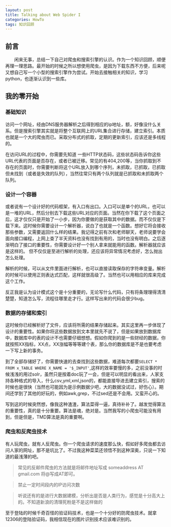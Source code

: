 ```yaml
---
layout: post
title: Talking about Web Spider I
categories: HowTo
tags: 知识回顾
---
```


## 前言
&emsp;&emsp;闲来无事，总结一下自己对爬虫和搜索引擎的认识。作为一个知识回顾，顺便再理一理思路。最开始的时候之所以想使用爬虫，是因为下载东西不方便，后来呢又想自己写一个小型的搜索引擎作为尝试。开始去接触相关的知识，学习python，也逐渐认识到一些库。
## 我的零开始

### 基础知识

访问一个网址，经由DNS服务器解析之后得到相应的ip地址，额，好像没什么关系。但是搜索引擎其实就是将整个互联网上的URL集合进行存储，建立索引。本质也就是一个大的爬虫而已。采取分布式的抓取，定期的更新索引，应该还是多线程的。

 在访问URL的过程中，你需要先知道 一些HTTP状态码，这些状态码告诉你这些URL代表的页面是否存在，或者已被迁移。常见的有404,200等，当你抓取到不存在的页面时，你需要判断将这个URL放入到哪个序列，未抓取，已抓取，已抓取但未找到（或者是失效的队列），当然往常只有两个队列就是已抓取和未抓取两个队列。

### 设计一个容器
 或者说有一个设计好的代码框架，有入口有出口。入口可以是单个的URL，也可以是一堆的URL，然后分别去下载这些URL对应的页面。当然在你下载了这个页面之后，这才仅仅只是开始了一小步，因为你要做的是获取其中的数据。而不仅仅是下载下来。这时候你需要设计一个解析器，说白了也就是一个函数。想好它将会接收那些参数，又需要返回什么样的结果。我记得之前有次和老师聊天，老师说要学会面向接口编程，上网上查了半天资料也没有找到有用的，当时也没有明白。之后逐渐明白了接口的重要性，你需要设计好一个别人拿来就能用的函数。解析器就应该是这样的。
但不仅仅是至进行解析的处理，还应该将异常情况考虑好，怎么抛出怎么处理。

解析的时候，可以从文件里面进行解析，也可以直接读取保存的字符串变量。解析的时候可以使用正则表达式匹配，这样就很高级了。当然也可以用相应的库来完成这个工作。

反正我是认为设计模式这个是十分重要的，无论写什么代码，只有将条理理得清清楚楚，知道怎么写，流程往哪里走才行。这样写出来的代码会很少bug。

### 数据的存储和索引
这时候你已经解析好了文件，应该将所需的结果存储起来。其实这里再一步体现了设计的重要性。如果你将这些数据放到文本里就先不说了，但是如果放到数据库中，数据库中的表的设计不也需要仔细想想。假如你爬到的是一些财经的数据，你就按照XX指标，XX点，XX涨幅等等等建个表，那么你的数据库是不是也要考虑一下写上新的事务。

到了全部存储好了，你需要快速的去查找到这些数据，难道每次都要`SELECT * FROM x_TABLE WHERE X_NAME = '$_INPUT'`,这样的效率要慢的多，之前没事的时候浅浅的用过solr，虽然只是按着doc玩了一会，但是可以明显的看出来，人家支持各种格式的导入，什么csv,yml,xml,json的，都能直接导进去建立索引，搜索的时候也是很快（当然也可能因为是示例数据少吧，大的数据没试过，好伤心）。期间还学到了其他的好玩的，例如awk,grep，不过sed还是不会用。又蛮开心的。

写到这的时候突然想，像我这种渣渣，算法菜得一逼，真待补补了。越发觉得算法的重要性，真的是十分重要。算法是魂，绝对是。当然我写的小爬虫可能没有用到，但是但是，TMD算法是真的重要啊。
### 爬虫和反爬虫技术
有人玩爬虫，就有人反爬虫。你一个爬虫请求的速度那么快，假如好多爬虫都去访问人家的网址，那不是坑比了。不过我这种菜菜还领悟不到这种深奥，只说一下知道的最浅薄的吧。
>常见的反邮件爬虫的方法就是将邮件地址写成 someaddress AT gmail.com 将@写成AT即可。

>禁止一定时间段内的IP访问次数

>听说还有的是进行大数据建模，分析出是否是人类行为，感觉是十分高大上的。不知道新浪的清理死粉是不是这样做的

至于登陆的时候千奇百怪的验证码技术，也是一个十分好的防爬虫技术。就拿12306的登陆验证码，我相信现在的图片识别技术应该难识别的。














